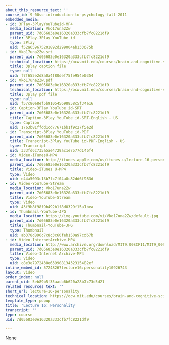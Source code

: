 ```yaml
---
about_this_resource_text: ''
course_id: 9-00sc-introduction-to-psychology-fall-2011
embedded_media:
- id: 3Play-3PlayYouTubeid-MP4
  media_location: Vko17una2Zw
  parent_uid: 7d05683e0e16320a333cfb7fc8221df9
  title: 3Play-3Play YouTube id
  type: 3Play
  uid: f52a659675201892d299004ab133675b
- id: Vko17una2Zw.srt
  parent_uid: 7d05683e0e16320a333cfb7fc8221df9
  technical_location: https://ocw.mit.edu/courses/brain-and-cognitive-sciences/9-00sc-introduction-to-psychology-fall-2011/personality/lecture-16-personality/Vko17una2Zw.srt
  title: 3play caption file
  type: null
  uid: f7f655e2d8a0a4f80def75fe954e0354
- id: Vko17una2Zw.pdf
  parent_uid: 7d05683e0e16320a333cfb7fc8221df9
  technical_location: https://ocw.mit.edu/courses/brain-and-cognitive-sciences/9-00sc-introduction-to-psychology-fall-2011/personality/lecture-16-personality/Vko17una2Zw.pdf
  title: 3play pdf file
  type: null
  uid: f57c80e8ef5b910545698858c5f34e16
- id: Caption-3Play YouTube id-SRT
  parent_uid: 7d05683e0e16320a333cfb7fc8221df9
  title: Caption-3Play YouTube id-SRT-English - US
  type: Caption
  uid: 1763b81ffdd1cd77671bb1f9c27f5e2d
- id: Transcript-3Play YouTube id-PDF
  parent_uid: 7d05683e0e16320a333cfb7fc8221df9
  title: Transcript-3Play YouTube id-PDF-English - US
  type: Transcript
  uid: 333fd6c735a5ae4729ac1e7577d146f4
- id: Video-iTunesU-MP4
  media_location: http://itunes.apple.com/us/itunes-u/lecture-16-personality/id501335817?i=111090552
  parent_uid: 7d05683e0e16320a333cfb7fc8221df9
  title: Video-iTunes U-MP4
  type: Video
  uid: e44a5093c13b7fc7f04a8c82dd6f983d
- id: Video-YouTube-Stream
  media_location: Vko17una2Zw
  parent_uid: 7d05683e0e16320a333cfb7fc8221df9
  title: Video-YouTube-Stream
  type: Video
  uid: 43f9b8f98f9b492b1f8d0329f15a1bea
- id: Thumbnail-YouTube-JPG
  media_location: https://img.youtube.com/vi/Vko17una2Zw/default.jpg
  parent_uid: 7d05683e0e16320a333cfb7fc8221df9
  title: Thumbnail-YouTube-JPG
  type: Thumbnail
  uid: ab378d896c7c8c3c60feb150a97cd67b
- id: Video-InternetArchive-MP4
  media_location: http://www.archive.org/download/MIT9.00SCF11/MIT9_00SCF11_lec16_300k.mp4
  parent_uid: 7d05683e0e16320a333cfb7fc8221df9
  title: Video-Internet Archive-MP4
  type: Video
  uid: c8e3e7972438e63990813432315482ef
inline_embed_id: 57248267lecture16:personality10926743
layout: video
order_index: null
parent_uid: 5eb89b5f35aacb6b620a28b7c73d5d21
related_resources_text: ''
short_url: lecture-16-personality
technical_location: https://ocw.mit.edu/courses/brain-and-cognitive-sciences/9-00sc-introduction-to-psychology-fall-2011/personality/lecture-16-personality
template_type: popup
title: 'Lecture 16: Personality'
transcript: ''
type: course
uid: 7d05683e0e16320a333cfb7fc8221df9

---
```

None